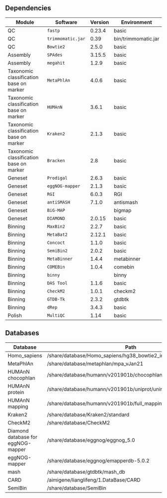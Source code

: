## Dependencies
| Module | Software | Version | Environment |
| --- | --- | --- | --- |
| QC | `fastp` | 0.23.4 | basic |
| QC | `trimmomatic.jar` | 0.39 | bin/trimmomatic.jar |
| QC | `Bowtie2` | 2.5.0 | basic |
| Assembly | `SPAdes` | 3.15.5 | basic |
| Assembly | `megahit` | 1.2.9 | basic |
| Taxonomic classification base on marker | `MetaPhlAn` | 4.0.6 | basic |
| Taxonomic classification base on marker | `HUMAnN` | 3.6.1 | basic |
| Taxonomic classification base on marker | `Kraken2` | 2.1.3 | basic |
| Taxonomic classification base on marker | `Bracken` | 2.8 | basic |
| Geneset | `Prodigal` | 2.6.3 | basic |
| Geneset | `eggNOG-mapper` | 2.1.3 | basic |
| Geneset | `RGI` | 6.0.3 | RGI |
| Geneset | `antiSMASH` | 7.1.0 | antismash |
| Geneset | `BiG-MAP` |  | bigmap |
| Geneset | `DIAMOND` | 2.0.15 | basic |
| Binning | `MaxBin2` | 2.2.7 | basic |
| Binning | `MetaBat2` | 2.12.1 | basic |
| Binning | `Concoct` | 1.1.0 | basic |
| Binning | `SemiBin2` | 2.0.2| basic |
| Binning | `MetaBinner` | 1.4.4 | metabinner |
| Binning | `COMEBin` | 1.0.4 | comebin |
| Binning | `binny` |  | binny |
| Binning | `DAS Tool` | 1.1.6 | basic |
| Binning | `CheckM2` | 1.0.1 | checkm2 |
| Binning | `GTDB-Tk` | 2.3.2 | gtdbtk |
| Binning | `dRep` | 3.4.3 | basic |
| Polish | `MultiQC` | 1.14 | basic |

## Databases
| Database | Path | Space |
| --- | --- | --- |
| Homo_sapiens | /share/database/Homo_sapiens/hg38_bowtie2_index | 4.1G |
| MetaPhlAn | /share/database/metaphlan/mpa_vJan21 | 23G |
| HUMAnN chocophlan | /share/database/humann/v201901b/chocophlan | 16G |
| HUMAnN protein | /share/database/humann/v201901b/uniprot/uniref_annotated/uniref90 | 34G |
| HUMAnN mapping | /share/database/humann/v201901b/full_mapping | 2.6G |
| Kraken2 | /share/database/Kraken2/standard | 114G |
| CheckM2 | /share/database/CheckM2 | 2.9G |
| Diamond database for eggNOG-mapper | /share/database/eggnog/eggnog_5.0 | 69G |
| eggNOG-mapper | /share/database/eggnog/emapperdb-5.0.2 | 48G |
| mash | /share/database/gtdbtk/mash_db | 1.3G |
| CARD | /aimigene/lianglifeng/1.DataBase/CARD | 17G |
| SemiBin | /share/database/SemiBin | 54G |
